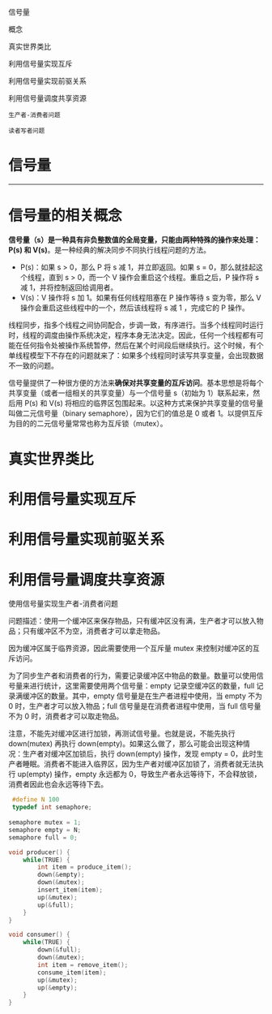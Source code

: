 信号量

概念

真实世界类比

利用信号量实现互斥

利用信号量实现前驱关系

利用信号量调度共享资源

    生产者-消费者问题

    读者写者问题



# 信号量
-------

# 信号量的相关概念



**信号量（s）是一种具有非负整数值的全局变量，只能由两种特殊的操作来处理：P(s) 和 V(s)**。是一种经典的解决同步不同执行线程问题的方法。

- P(s)：如果 s > 0，那么 P 将 s 减 1，并立即返回。如果 s = 0，那么就挂起这个线程，直到 s > 0，而一个 V 操作会重启这个线程。重启之后，P 操作将 s 减 1，并将控制返回给调用者。
- V(s)：V 操作将 s 加 1。如果有任何线程阻塞在 P 操作等待 s 变为零，那么 V 操作会重启这些线程中的一个，然后该线程将 s 减 1 ，完成它的 P 操作。

线程同步，指多个线程之间协同配合，步调一致，有序进行。当多个线程同时运行时，线程的调度由操作系统决定，程序本身无法决定。因此，任何一个线程都有可能在任何指令处被操作系统暂停，然后在某个时间段后继续执行。这个时候，有个单线程模型下不存在的问题就来了：如果多个线程同时读写共享变量，会出现数据不一致的问题。


信号量提供了一种很方便的方法来**确保对共享变量的互斥访问**。基本思想是将每个共享变量（或者一组相关的共享变量）与一个信号量 s（初始为 1）联系起来，然后用 P(s) 和 V(s) 将相应的临界区包围起来。以这种方式来保护共享变量的信号量叫做二元信号量（binary semaphore），因为它们的值总是 0 或者 1。以提供互斥为目的的二元信号量常常也称为互斥锁（mutex）。

# 真实世界类比

# 利用信号量实现互斥
 

# 利用信号量实现前驱关系

# 利用信号量调度共享资源

使用信号量实现生产者-消费者问题

问题描述：使用一个缓冲区来保存物品，只有缓冲区没有满，生产者才可以放入物品；只有缓冲区不为空，消费者才可以拿走物品。

因为缓冲区属于临界资源，因此需要使用一个互斥量 mutex 来控制对缓冲区的互斥访问。

为了同步生产者和消费者的行为，需要记录缓冲区中物品的数量。数量可以使用信号量来进行统计，这里需要使用两个信号量：empty 记录空缓冲区的数量，full 记录满缓冲区的数量。其中，empty 信号量是在生产者进程中使用，当 empty 不为 0 时，生产者才可以放入物品；full 信号量是在消费者进程中使用，当 full 信号量不为 0 时，消费者才可以取走物品。

注意，不能先对缓冲区进行加锁，再测试信号量。也就是说，不能先执行 down(mutex) 再执行 down(empty)。如果这么做了，那么可能会出现这种情况：生产者对缓冲区加锁后，执行 down(empty) 操作，发现 empty = 0，此时生产者睡眠。消费者不能进入临界区，因为生产者对缓冲区加锁了，消费者就无法执行 up(empty) 操作，empty 永远都为 0，导致生产者永远等待下，不会释放锁，消费者因此也会永远等待下去。

~~~c
 #define N 100
 typedef int semaphore;
 
semaphore mutex = 1;
semaphore empty = N;
semaphore full = 0;

void producer() {
    while(TRUE) {
        int item = produce_item();
        down(&empty);
        down(&mutex);
        insert_item(item);
        up(&mutex);
        up(&full);
    }
}

void consumer() {
    while(TRUE) {
        down(&full);
        down(&mutex);
        int item = remove_item();
        consume_item(item);
        up(&mutex);
        up(&empty);
    }
}
~~~
